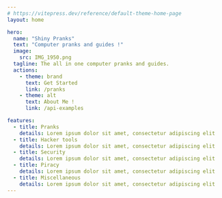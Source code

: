 ```yaml
---
# https://vitepress.dev/reference/default-theme-home-page
layout: home

hero:
  name: "Shiny Pranks"
  text: "Computer pranks and guides !"
  image:
    src: IMG_1950.png
  tagline: The all in one computer pranks and guides.
  actions:
    - theme: brand
      text: Get Started
      link: /pranks
    - theme: alt
      text: About Me !
      link: /api-examples

features:
  - title: Pranks
    details: Lorem ipsum dolor sit amet, consectetur adipiscing elit
  - title: Hacker tools
    details: Lorem ipsum dolor sit amet, consectetur adipiscing elit
  - title: Security
    details: Lorem ipsum dolor sit amet, consectetur adipiscing elit
  - title: Piracy
    details: Lorem ipsum dolor sit amet, consectetur adipiscing elit
  - title: Miscellaneous
    details: Lorem ipsum dolor sit amet, consectetur adipiscing elit
---
```


